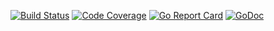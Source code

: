 [![Build Status](https://travis-ci.org/smartystreets/messaging-kafka.svg?branch=master)](https://travis-ci.org/smartystreets/messaging-kafka)
[![Code Coverage](https://codecov.io/gh/smartystreets/messaging-kafka/branch/master/graph/badge.svg)](https://codecov.io/gh/smartystreets/messaging-kafka)
[![Go Report Card](https://goreportcard.com/badge/github.com/smartystreets/messaging-kafka)](https://goreportcard.com/report/github.com/smartystreets/messaging-kafka)
[![GoDoc](https://godoc.org/github.com/smartystreets/messaging-kafka?status.svg)](http://godoc.org/github.com/smartystreets/messaging-kafka)
